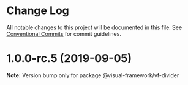 # Change Log

All notable changes to this project will be documented in this file.
See [Conventional Commits](https://conventionalcommits.org) for commit guidelines.

# 1.0.0-rc.5 (2019-09-05)

**Note:** Version bump only for package @visual-framework/vf-divider
